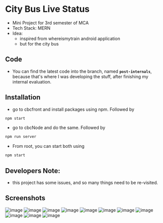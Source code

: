 # City Bus Live Status
 - Mini Project for 3rd semester of MCA
 - Tech Stack: MERN
 - Idea: 
   - inspired from whereismytrain android application
   - but for the city bus

## Code
 - You can find the latest code into the branch, named **`post-internals`**, because that's where I was developing the stuff, after finishing my internal evaluation.
   
## Installation
 - go to cbcfront and install packages using npm. Followed by
 ```bash 
 npm start
 ```
 - go to cbcNode and do the same. Followed by
 ```bash
 npm run server
 ```
 - From root, you can start both using
 ```bash 
 npm start
 ```

## Developers Note:
- this project has some issues, and so many things need to be re-visited.

## Screenshots
![image](https://user-images.githubusercontent.com/38852691/205511348-9b1c0663-f2eb-46ec-a705-d02f04b01a76.png)
![image](https://user-images.githubusercontent.com/38852691/205511358-4fb80475-606f-4292-ac76-57e2d496b649.png)
![image](https://user-images.githubusercontent.com/38852691/205511381-d48cb598-5f7c-4116-9c6e-d37d83fc8b84.png)
![image](https://user-images.githubusercontent.com/38852691/205511412-6b00ae2a-ce4b-43c6-9f5c-f7d8aee20adc.png)
![image](https://user-images.githubusercontent.com/38852691/205511437-b725aa14-5c33-4bb1-8db7-39f6174b48ff.png)
![image](https://user-images.githubusercontent.com/38852691/205511451-5f1b5dd0-acaf-499f-a6d3-5b8cfc41aaaf.png)
![image](https://user-images.githubusercontent.com/38852691/205511479-8be32cf0-de8f-4fc7-9a8e-c21bebfecb1c.png)
![image](https://user-images.githubusercontent.com/38852691/205511524-aaa831c0-b691-48e4-b77f-673c4d74e861.png)
![image](https://user-images.githubusercontent.com/38852691/205511537-19563569-d0fb-4299-a7bb-428a3fc99357.png)
![image](https://user-images.githubusercontent.com/38852691/205511558-51522713-28e3-4c3b-8b4d-035fa4f242ee.png)
![image](https://user-images.githubusercontent.com/38852691/205511587-960bb5d2-f56f-4e2c-914c-155783b08038.png)
